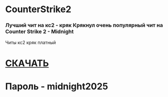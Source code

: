 # CounterStrike2

### **Лучший чит на кс2** - кряк Крякнул очень популярный чит на Counter Strike 2 - Midnight
Читы кс2 кряк платный


# [СКАЧАТЬ](https://workupload.com/file/5pVufbgU2SP)
# Пароль - midnight2025
